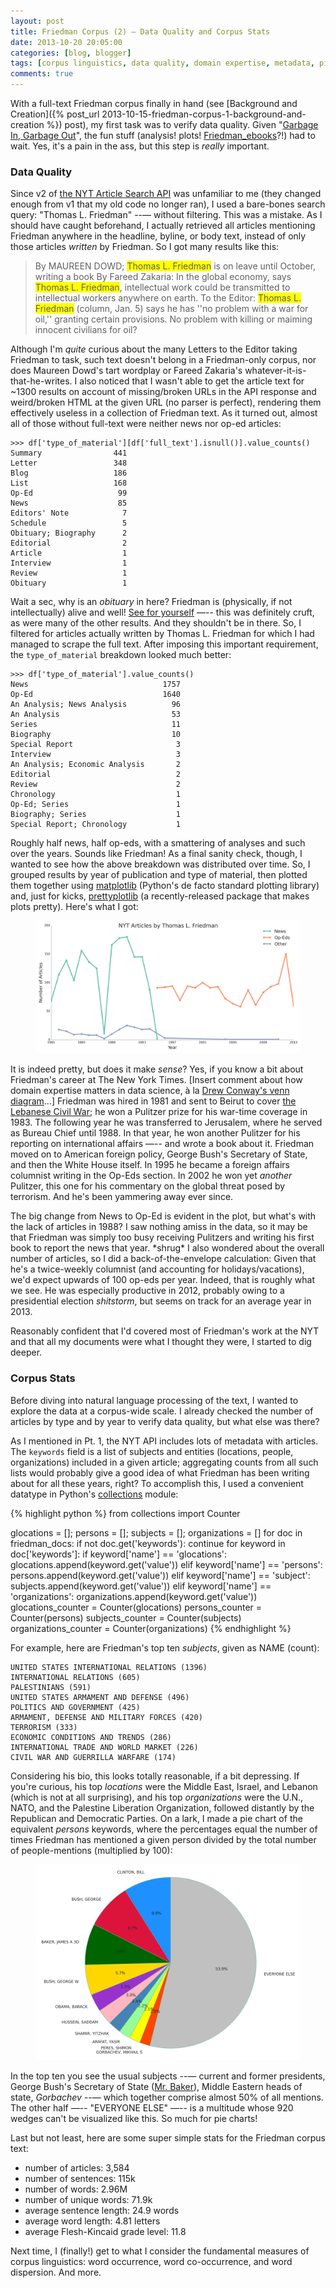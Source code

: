 ```yaml
---
layout: post
title: Friedman Corpus (2) — Data Quality and Corpus Stats
date: 2013-10-20 20:05:00
categories: [blog, blogger]
tags: [corpus linguistics, data quality, domain expertise, metadata, pie chart, Thomas Friedman]
comments: true
---
```


With a full-text Friedman corpus finally in hand (see [Background and Creation]({% post_url 2013-10-15-friedman-corpus-1-background-and-creation %}) post), my first task was to verify data quality. Given "[Garbage In, Garbage Out](http://en.wikipedia.org/wiki/Garbage_in,_garbage_out)", the fun stuff (analysis! plots! [Friedman_ebooks](https://twitter.com/Horse_ebooks)?!) had to wait. Yes, it's a pain in the ass, but this step is _really_ important.

### Data Quality

Since v2 of [the NYT Article Search API](http://developer.nytimes.com/docs/read/article_search_api_v2) was unfamiliar to me (they changed enough from v1 that my old code no longer ran), I used a bare-bones search query: "Thomas L. Friedman" --— without filtering. This was a mistake. As I should have caught beforehand, I actually retrieved all articles mentioning Friedman anywhere in the headline, byline, or body text, instead of only those articles _written_ by Friedman. So I got many results like this:

> By MAUREEN DOWD; <span style="background-color: #FFFF00">Thomas L. Friedman</span> is on leave until October, writing a book
> By Fareed Zakaria: In the global economy, says <span style="background-color: #FFFF00">Thomas L. Friedman</span>, intellectual work could be transmitted to intellectual workers anywhere on earth. 
> To the Editor:    <span style="background-color: #FFFF00">Thomas L. Friedman</span> (column, Jan. 5) says he has ''no problem with a war for oil,'' granting certain provisions.    No problem with killing or maiming innocent civilians for oil?

Although I'm _quite_ curious about the many Letters to the Editor taking Friedman to task, such text doesn't belong in a Friedman-only corpus, nor does Maureen Dowd's tart wordplay or Fareed Zakaria's whatever-it-is-that-he-writes. I also noticed that I wasn't able to get the article text for ~1300 results on account of missing/broken URLs in the API response and weird/broken HTML at the given URL (no parser is perfect), rendering them effectively useless in a collection of Friedman text. As it turned out, almost all of those without full-text were neither news nor op-ed articles:

```
>>> df['type_of_material'][df['full_text'].isnull()].value_counts()
Summary                441
Letter                 348
Blog                   186
List                   168
Op-Ed                   99
News                    85
Editors' Note            7
Schedule                 5
Obituary; Biography      2
Editorial                2
Article                  1
Interview                1
Review                   1
Obituary                 1
```

Wait a sec, why is an _obituary_ in here? Friedman is (physically, if not intellectually) alive and well! [See for yourself](http://query.nytimes.com/mem/archive/pdf?res=980DE4DB1538EE3ABC4952DFB3668383629EDE) —-- this was definitely cruft, as were many of the other results. And they shouldn't be in there. So, I filtered for articles actually written by Thomas L. Friedman for which I had managed to scrape the full text. After imposing this important requirement, the `type_of_material` breakdown looked much better:

```
>>> df['type_of_material'].value_counts()
News                              1757
Op-Ed                             1640
An Analysis; News Analysis          96
An Analysis                         53
Series                              11
Biography                           10
Special Report                       3
Interview                            3
An Analysis; Economic Analysis       2
Editorial                            2
Review                               2
Chronology                           1
Op-Ed; Series                        1
Biography; Series                    1
Special Report; Chronology           1
```

Roughly half news, half op-eds, with a smattering of analyses and such over the years. Sounds like Friedman! As a final sanity check, though, I wanted to see how the above breakdown was distributed over time. So, I grouped results by year of publication and type of material, then plotted them together using [matplotlib](http://matplotlib.org/) (Python's de facto standard plotting library) and, just for kicks, [prettyplotlib](http://olgabot.github.io/prettyplotlib/) (a recently-released package that makes plots pretty). Here's what I got:

<figure>
  <img class="fullw" src="/assets/images/2013-10-20-article-counts-by-type-over-time.png" alt="2013-10-20-article-counts-by-type-over-time.png">
</figure>

It is indeed pretty, but does it make _sense_? Yes, if you know a bit about Friedman's career at The New York Times. [Insert comment about how domain expertise matters in data science, à la [Drew Conway's venn diagram](http://drewconway.com/zia/2013/3/26/the-data-science-venn-diagram)...] Friedman was hired in 1981 and sent to Beirut to cover [the Lebanese Civil War](http://en.wikipedia.org/wiki/Lebanese_Civil_War); he won a Pulitzer prize for his war-time coverage in 1983. The following year he was transferred to Jerusalem, where he served as Bureau Chief until 1988. In that year, he won another Pulitzer for his reporting on international affairs —-- and wrote a book about it. Friedman moved on to American foreign policy, George Bush's Secretary of State, and then the White House itself. In 1995 he became a foreign affairs columnist writing in the Op-Eds section. In 2002 he won yet _another_ Pulitzer, this one for his commentary on the global threat posed by terrorism. And he's been yammering away ever since.

The big change from News to Op-Ed is evident in the plot, but what's with the lack of articles in 1988? I saw nothing amiss in the data, so it may be that Friedman was simply too busy receiving Pulitzers and writing his first book to report the news that year. \*shrug\* I also wondered about the overall number of articles, so I did a back-of-the-envelope calculation: Given that he's a twice-weekly columnist (and accounting for holidays/vacations), we'd expect upwards of 100 op-eds per year. Indeed, that is roughly what we see. He was especially productive in 2012, probably owing to a presidential election _shitstorm_, but seems on track for an average year in 2013.

Reasonably confident that I'd covered most of Friedman's work at the NYT and that all my documents were what I thought they were, I started to dig deeper.
<!--more-->

### Corpus Stats

Before diving into natural language processing of the text, I wanted to explore the data at a corpus-wide scale. I already checked the number of articles by type and by year to verify data quality, but what else was there?

As I mentioned in Pt. 1, the NYT API includes lots of metadata with articles. The `keywords` field is a list of subjects and entities (locations, people, organizations) included in a given article; aggregating counts from all such lists would probably give a good idea of what Friedman has been writing about for all these years, right? To accomplish this, I used a convenient datatype in Python's [collections](http://docs.python.org/2/library/collections.html) module:

{% highlight python %}
from collections import Counter
 
glocations = []; persons = []; subjects = []; organizations = []
for doc in friedman_docs:
    if not doc.get('keywords'):
        continue
    for keyword in doc['keywords']:
        if keyword['name'] == 'glocations':
            glocations.append(keyword.get('value'))
        elif keyword['name'] == 'persons':
            persons.append(keyword.get('value'))
        elif keyword['name'] == 'subject':
            subjects.append(keyword.get('value'))
        elif keyword['name'] == 'organizations':
            organizations.append(keyword.get('value'))
glocations_counter = Counter(glocations)
persons_counter = Counter(persons)
subjects_counter = Counter(subjects)
organizations_counter = Counter(organizations)
{% endhighlight %}

For example, here are Friedman's top ten _subjects_, given as NAME (count):

```
UNITED STATES INTERNATIONAL RELATIONS (1396)
INTERNATIONAL RELATIONS (605)
PALESTINIANS (591)
UNITED STATES ARMAMENT AND DEFENSE (496)
POLITICS AND GOVERNMENT (425)
ARMAMENT, DEFENSE AND MILITARY FORCES (420)
TERRORISM (333)
ECONOMIC CONDITIONS AND TRENDS (286)
INTERNATIONAL TRADE AND WORLD MARKET (226)
CIVIL WAR AND GUERRILLA WARFARE (174)
```

Considering his bio, this looks totally reasonable, if a bit depressing. If you're curious, his top _locations_ were the Middle East, Israel, and Lebanon (which is not at all surprising), and his top _organizations_ were the U.N., NATO, and the Palestine Liberation Organization, followed distantly by the Republican and Democratic Parties. On a lark, I made a pie chart of the equivalent _persons_ keywords, where the percentages equal the number of times Friedman has mentioned a given person divided by the total number of people-mentions (multiplied by 100):

<figure>
  <img class="tqw" src="/assets/images/2013-10-20-person-counts-pie-chart.png" alt="2013-10-20-person-counts-pie-chart.png">
</figure>

In the top ten you see the usual subjects --— current and former presidents, George Bush's Secretary of State ([Mr. Baker](http://en.wikipedia.org/wiki/James_Baker)), Middle Eastern heads of state, _Gorbachev_ --— which together comprise almost 50% of all mentions. The other half —-- "EVERYONE ELSE" —-- is a multitude whose 920 wedges can't be visualized like this. So much for pie charts!

Last but not least, here are some super simple stats for the Friedman corpus text:

- number of articles: 3,584
- number of sentences: 115k
- number of words: 2.96M
- number of unique words: 71.9k
- average sentence length: 24.9 words
- average word length: 4.81 letters
- average Flesh-Kincaid grade level: 11.8

Next time, I (finally!) get to what I consider the fundamental measures of corpus linguistics: word occurrence, word co-occurrence, and word dispersion. And more.
